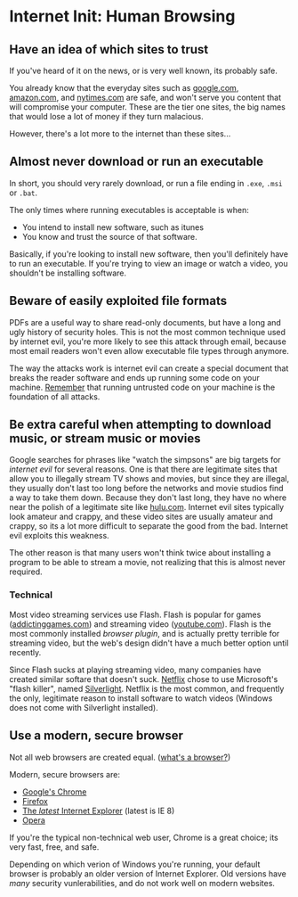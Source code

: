 Internet Init: Human Browsing
=============================

Have an idea of which sites to trust
------------------------------------

If you've heard of it on the news, or is very well known, its probably safe.

You already know that the everyday sites such as [google.com](http://google.com), [amazon.com](http://amazon.com), and [nytimes.com](http://nytimes.com) are safe, and won't serve you content that will
compromise your computer. These are the tier one sites, the big names that would lose a lot of money if they turn malacious.

However, there's a lot more to the internet than these sites...

Almost never download or run an executable
------------------------------------------

In short, you should very rarely download, or run a file ending in `.exe`, `.msi` or `.bat`.

The only times where running executables is acceptable is when:

* You intend to install new software, such as itunes
* You know and trust the source of that software.

Basically, if you're looking to install new software, then you'll definitely have to run an executable. If you're trying to view an image or watch a video, you shouldn't be installing software.

Beware of easily exploited file formats
---------------------------------------

PDFs are a useful way to share read-only documents, but have a long and ugly history of security holes. This is not the most common technique used by internet evil, you're more likely to see this attack through email, because most email readers won't even allow executable file types through anymore.

The way the attacks work is internet evil can create a special document that breaks the reader software and ends up running some code on your machine. [Remember](untrusted-code) that running untrusted code on your machine is the foundation of all attacks.

Be extra careful when attempting to download music, or stream music or movies
-----------------------------------------------------------------------------

Google searches for phrases like "watch the simpsons" are big targets for _internet evil_ for several reasons. One is that there are legitimate sites that allow you to illegally stream TV shows and movies, but since they
are illegal, they usually don't last too long before the networks and movie studios find a way to take them down. Because they don't last long, they have no where near the polish of a legitimate site like [hulu.com](http://hulu.com).
Internet evil sites typically look amateur and crappy, and these video sites are usually amateur and crappy, so its a lot more difficult to separate the good from the bad. Internet evil exploits this weakness.

The other reason is that many users won't think twice about installing a program to be able to stream a movie, not realizing that this is almost never required.

### Technical

Most video streaming services use Flash. Flash is popular for games ([addictinggames.com](http://addictinggames.com)) and streaming video ([youtube.com](http://youtube.com)). Flash is the most commonly installed _browser plugin_, and is actually pretty terrible for streaming video, but the web's design didn't have a much better option until recently.

Since Flash sucks at playing streaming video, many companies have created similar softare that doesn't suck. [Netflix](http://netflix.com) chose to use Microsoft's "flash killer", named [Silverlight](http://www.silverlight.net/). Netflix is the most common, and frequently the only, legitimate reason to install software to watch videos (Windows does not come with Silverlight installed).

Use a modern, secure browser
----------------------------

Not all web browsers are created equal. ([what's a browser?](browser-basics))

Modern, secure browsers are:

* [Google's Chrome](http://www.google.com/chrome)
* [Firefox](http://www.mozilla.com/en-US/firefox/)
* [The _latest_ Internet Explorer](http://www.microsoft.com/windows/internet-explorer/default.aspx) (latest is IE 8)
* [Opera](http://www.opera.com/)

If you're the typical non-technical web user, Chrome is a great choice; its very fast, free, and safe.

Depending on which verion of Windows you're running, your default browser is probably an older version of Internet Explorer. Old versions have _many_ security vunlerabilities, and
do not work well on modern websites.
